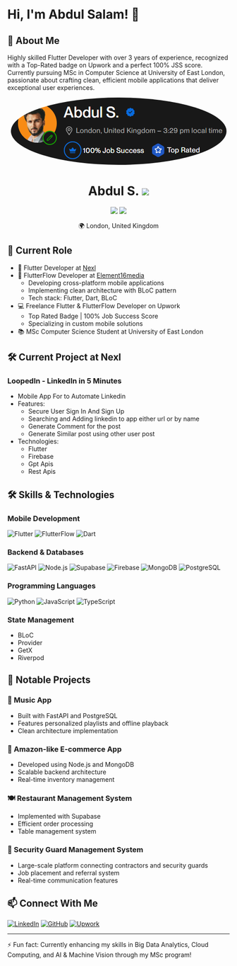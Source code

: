 # Hi, I'm Abdul Salam! 👋

## 🚀 About Me
Highly skilled Flutter Developer with over 3 years of experience, recognized with a Top-Rated badge on Upwork and a perfect 100% JSS score. Currently pursuing MSc in Computer Science at University of East London, passionate about crafting clean, efficient mobile applications that deliver exceptional user experiences.

<div align="center">
  <img src="assets/badge.png" width="489" height="152" style="border-radius: 50%;">
  <h1>Abdul S. <img src="https://img.shields.io/badge/Top%20Rated-blue?style=flat-square&logo=upwork&logoColor=white" /></h1>
  <p>
    <img src="https://img.shields.io/badge/100%25-Job%20Success-brightgreen?style=flat-square&logo=upwork&logoColor=white" />
    <img src="https://img.shields.io/badge/Top%20Rated-★-blue?style=flat-square&logo=upwork&logoColor=white" />
  </p>
  <p>🌍 London, United Kingdom</p>
</div>

## 💼 Current Role
- 🚀 Flutter Developer at [Nexl](https://www.nexl.io)
- 🚀 FlutterFlow Developer at [Element16media](https://element16media.com/)
  - Developing cross-platform mobile applications
  - Implementing clean architecture with BLoC pattern
  - Tech stack: Flutter, Dart, BLoC
- 💻 Freelance Flutter & FlutterFlow Developer on Upwork
  - Top Rated Badge | 100% Job Success Score
  - Specializing in custom mobile solutions
- 📚 MSc Computer Science Student at University of East London

## 🛠️ Current Project at Nexl
### LoopedIn - LinkedIn in 5 Minutes
- Mobile App For to Automate Linkedin 
- Features:
  - Secure User Sign In And Sign Up
  - Searching and Adding linkedin to app either url or by name
  - Generate Comment for the post
  - Generate Similar post using other user post
- Technologies:
  - Flutter 
  - Firebase
  - Gpt Apis
  - Rest Apis

## 🛠️ Skills & Technologies

### Mobile Development
![Flutter](https://img.shields.io/badge/Flutter-%2302569B.svg?style=for-the-badge&logo=Flutter&logoColor=white)
![FlutterFlow](https://img.shields.io/badge/FlutterFlow-02569B?style=for-the-badge&logo=flutter&logoColor=white)
![Dart](https://img.shields.io/badge/dart-%230175C2.svg?style=for-the-badge&logo=dart&logoColor=white)

### Backend & Databases
![FastAPI](https://img.shields.io/badge/FastAPI-005571?style=for-the-badge&logo=fastapi)
![Node.js](https://img.shields.io/badge/node.js-6DA55F?style=for-the-badge&logo=node.js&logoColor=white)
![Supabase](https://img.shields.io/badge/Supabase-3ECF8E?style=for-the-badge&logo=supabase&logoColor=white)
![Firebase](https://img.shields.io/badge/firebase-%23039BE5.svg?style=for-the-badge&logo=firebase)
![MongoDB](https://img.shields.io/badge/MongoDB-%234ea94b.svg?style=for-the-badge&logo=mongodb&logoColor=white)
![PostgreSQL](https://img.shields.io/badge/postgresql-%23316192.svg?style=for-the-badge&logo=postgresql&logoColor=white)

### Programming Languages
![Python](https://img.shields.io/badge/python-3670A0?style=for-the-badge&logo=python&logoColor=ffdd54)
![JavaScript](https://img.shields.io/badge/javascript-%23323330.svg?style=for-the-badge&logo=javascript&logoColor=%23F7DF1E)
![TypeScript](https://img.shields.io/badge/typescript-%23007ACC.svg?style=for-the-badge&logo=typescript&logoColor=white)

### State Management
- BLoC
- Provider
- GetX
- Riverpod

## 🎯 Notable Projects

### 🎵 Music App
- Built with FastAPI and PostgreSQL
- Features personalized playlists and offline playback
- Clean architecture implementation

### 🛒 Amazon-like E-commerce App
- Developed using Node.js and MongoDB
- Scalable backend architecture
- Real-time inventory management

### 🍽️ Restaurant Management System
- Implemented with Supabase
- Efficient order processing
- Table management system

### 👮 Security Guard Management System
- Large-scale platform connecting contractors and security guards
- Job placement and referral system
- Real-time communication features

## 📫 Connect With Me
[![LinkedIn](https://img.shields.io/badge/LinkedIn-%230077B5.svg?style=for-the-badge&logo=linkedin&logoColor=white)](https://www.linkedin.com/in/abdulsalam-swe/)
[![GitHub](https://img.shields.io/badge/github-%23121011.svg?style=for-the-badge&logo=github&logoColor=white)](https://github.com/abdulsalamdeveloper1999)
[![Upwork](https://img.shields.io/badge/UpWork-6FDA44?style=for-the-badge&logo=Upwork&logoColor=white)](https://www.upwork.com/freelancers/~015211ea4df4201362?mp_source=share)

---
⚡ Fun fact: Currently enhancing my skills in Big Data Analytics, Cloud Computing, and AI & Machine Vision through my MSc program!
